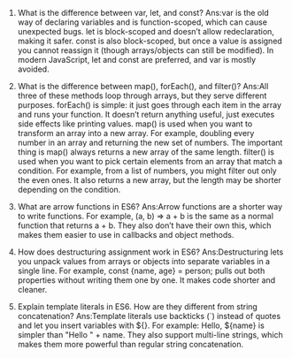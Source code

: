 

1) What is the difference between var, let, and const?
Ans:var is the old way of declaring variables and is function-scoped, which can cause unexpected bugs. let is block-scoped and doesn’t allow redeclaration, making it safer. const is also block-scoped, but once a value is assigned you cannot reassign it (though arrays/objects can still be modified). In modern JavaScript, let and const are preferred, and var is mostly avoided.

2) What is the difference between map(), forEach(), and filter()?
Ans:All three of these methods loop through arrays, but they serve different purposes.
forEach() is simple: it just goes through each item in the array and runs your function. It doesn’t return anything useful, just executes side effects like printing values.
map() is used when you want to transform an array into a new array. For example, doubling every number in an array and returning the new set of numbers. The important thing is map() always returns a new array of the same length.
filter() is used when you want to pick certain elements from an array that match a condition. For example, from a list of numbers, you might filter out only the even ones. It also returns a new array, but the length may be shorter depending on the condition.

3) What are arrow functions in ES6?
Ans:Arrow functions are a shorter way to write functions. For example, (a, b) => a + b is the same as a normal function that returns a + b. They also don’t have their own this, which makes them easier to use in callbacks and object methods.

4) How does destructuring assignment work in ES6?
Ans:Destructuring lets you unpack values from arrays or objects into separate variables in a single line. For example, const {name, age} = person; pulls out both properties without writing them one by one. It makes code shorter and cleaner.

5) Explain template literals in ES6. How are they different from string concatenation?
Ans:Template literals use backticks (`) instead of quotes and let you insert variables with ${}. For example: Hello, ${name} is simpler than "Hello " + name. They also support multi-line strings, which makes them more powerful than regular string concatenation.